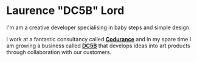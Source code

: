 # Laurence "DC5B" Lord

I'm am a creative developer specialising in baby steps and simple design. 

I work at a fantastic consultancy called [**Codurance**](https://www.codurance.com/) and in my spare time I am growing a business called [**DC5B**](https://www.dc5b.com/) that develops ideas into art products through collaboration with our customers. 

<!--
I've started a "manual of me" (at [my.manualof.me/s/e29...](https://my.manualof.me/s/e291f5b21d24dfd3bb93325223ff781a))

This document is a user manual for getting the most out of me.

### Things you should know about me

- Fifteen years making websites
- London based
- Visual Communications trained

That explains my love of well crafted user experience and well designed user interfaces. 

I could be a frontend specialist – my CSS and HTML skills are pretty 🔥 However, my focus is on delivering value to customers so I've always worked fullstack – it's hard to deliver holistic quality otherwise. I work well in teams and my love of Agile and Extreme Programming has given me a decent base upon which to build. These days I have a wealth of experience from large, medium and small scale organisations, in various industries.

As a hobbyist I draw and paint. I build software related to arts and cartography and I engage socially and creatively in role playing adventure games 🐉 ⚔️ 🪄 etc. 

#### A developer who specialises in writing easy to maintain, human readable code, driven by well-considered tests and thoughtful design

"Professionalism, Pride and Pragmatism" is a great subtitle for a great book ([The Software Craftsman](https://www.codurance.com/publications/the-software-craftsman)) and one I would be happy to use as a subtitle for my career. Since joining Codurance in 2019 I've gone deep into my understanding of agile. How to build valuable software, or how to deliver value to customers, is the question underlying all the work we do and for me it's what binds all forms of best practice software engineering together. That and a love of learning is something I share with all my colleagues.

#### Written Communication

Async comms have massive value. I could write more on that if you're interested. I strive for mastery of this talent – communicating through writing in such a way that we can all contribute in our own way in our own time. It's not that simple of course but that's the vision.

I cut my teeth on a forum called [Dynamic Drive](http://dynamicdrive.com/) (it makes me smile that it's still there). That's where I learnt that time spent crafting the write messages is worth it.  Trying to articulate the problem that you are feeling blocked by, especially if it is a knowledge gap, is a great practice and I can't recommend it highly enough. Many times I ended up not posting my questions at all because I'm researching the right vocabulary and really explaining the intricacies of what was going on I'd solve my own problems.   

#### Work in progress

Isn't everything these days? This is an early draft of my profile README and feedback is always welcome. Anyway, I look forward to working together. One last important point: I ask a lot of questions and encourage anyone working with me to do the same, so...

**Ask me anything**
